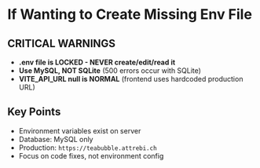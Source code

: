 # If Wanting to Create Missing Env File

## CRITICAL WARNINGS
- **.env file is LOCKED - NEVER create/edit/read it**
- **Use MySQL, NOT SQLite** (500 errors occur with SQLite)
- **VITE_API_URL null is NORMAL** (frontend uses hardcoded production URL)

## Key Points
- Environment variables exist on server
- Database: MySQL only
- Production: `https://teabubble.attrebi.ch`
- Focus on code fixes, not environment config